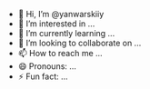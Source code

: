 - 👋 Hi, I’m @yanwarskiiy
- 👀 I’m interested in ...
- 🌱 I’m currently learning ...
- 💞️ I’m looking to collaborate on ...
- 📫 How to reach me ...
- 😄 Pronouns: ...
- ⚡ Fun fact: ...

<!---
yanwarskiiy/yanwarskiiy is a ✨ special ✨ repository because its `README.md` (this file) appears on your GitHub profile.
You can click the Preview link to take a look at your changes.
--->
